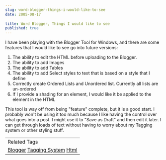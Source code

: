 ```yaml
---
slug: word-blogger-things-i-would-like-to-see
date: 2005-08-17
 
title: Word Blogger, Things I would like to see
published: true
---
```

<p>I have been playing with the Blogger Tool for Windows, and there are some features that I would like to see go into future versions: </p><ol>
<li>The ability to edit the HTML before uploading to the Blogger.</li>
<li>The ability to add Images</li>
<li>The ability to add Tables</li>
<li>The ability to add Select styles to text that is based on a style that I define</li>
<li>Correctly create Ordered Lists and Unordered list.  Currently all lists are un-ordered</li>
<li>If I provide a shading for an element, I would like it be applied to the element in the HTML</li>
</ol><p>This tool is way off from being "feature" complete, but it is a good start.  I probably won't be using it too much because I like having the control over what goes into a post.  I might use it to "Save as Draft" and then edit it later.  I can get through loads of text without having to worry about my Tagging system or other styling stuff.</p><p /><table class="TechnoratiHead TagHeader">
<tr><td>Related Tags</td></tr>
<tr class="Technorati"><td>
<a href="https://paul.kinlan.me/tags/Blogger" class="Tag" rel="tag">Blogger</a> <a href="https://paul.kinlan.me/tags/Tagging%20System" class="Tag" rel="tag">Tagging System</a> <a href="https://paul.kinlan.me/tags/Html" class="Tag" rel="tag">Html</a>
</td></tr>
</table>

